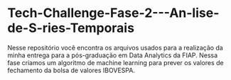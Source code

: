 # Tech-Challenge-Fase-2---An-lise-de-S-ries-Temporais
Nesse repositório você encontra os arquivos usados para a realização da minha entrega para a pós-graduação em Data Analytics da FIAP. Nessa fase criamos um algoritmo de machine learning para prever os valores de fechamento da bolsa de valores IBOVESPA.
